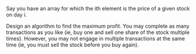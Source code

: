 Say you have an array for which the ith element is the price of a given stock on day i.

Design an algorithm to find the maximum profit. You may complete as many transactions as you like
 (ie, buy one and sell one share of the stock multiple times). 
However, you may not engage in multiple transactions at the same time (ie, you must sell the stock before you buy again).